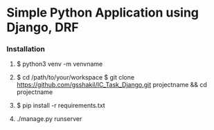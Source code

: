 <h1>Simple Python Application using Django, DRF</h1>

<h3>Installation</h3>

1. $ python3 venv -m venvname

2. $ cd /path/to/your/workspace
   $ git clone https://github.com/gsshakil/IC_Task_Django.git projectname && cd projectname

3. $ pip install -r requirements.txt

4. ./manage.py runserver
